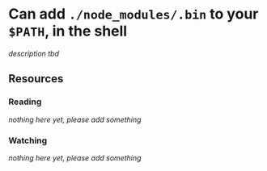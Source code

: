 # Can add `./node_modules/.bin` to your `$PATH`, in the shell

_description tbd_

## Resources

### Reading

_nothing here yet, please add something_

### Watching

_nothing here yet, please add something_
